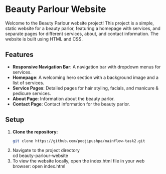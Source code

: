 # Beauty Parlour Website

Welcome to the Beauty Parlour website project! This project is a simple, static website for a beauty parlor, featuring a homepage with services, and separate pages for different services, about, and contact information. The website is built using HTML and CSS.


## Features

- **Responsive Navigation Bar**: A navigation bar with dropdown menus for services.
- **Homepage**: A welcoming hero section with a background image and a list of services.
- **Service Pages**: Detailed pages for hair styling, facials, and manicure & pedicure services.
- **About Page**: Information about the beauty parlor.
- **Contact Page**: Contact information for the beauty parlor.

## Setup

1. **Clone the repository:**
   ```bash
   git clone https://github.com/poojipushpa/mainflow-task2.git
2. Navigate to the project directory   
cd beauty-parlour-website
3. To view the website locally, open the index.html file in your web browser:
open index.html

